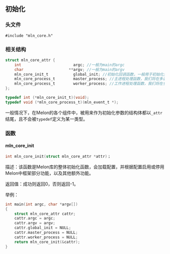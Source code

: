 ## 初始化



### 头文件

```
#include "mln_core.h"
```



### 相关结构

```c
struct mln_core_attr {
    int                       argc; //一般为main的argc
    char                    **argv; //一般为main的argv
    mln_core_init_t           global_init; //初始化回调函数，一般用于初始化全局变量，该回调会在配置加载完成后被调用
    mln_core_process_t        master_process; //主进程处理函数，我们将在多进程框架部分深入
    mln_core_process_t        worker_process; //工作进程处理函数，我们将在多进程框架部分深入
};

typedef int (*mln_core_init_t)(void);
typedef void (*mln_core_process_t)(mln_event_t *);
```

一般情况下，在Melon的各个组件中，被用来作为初始化参数的结构体都以`_attr`结尾，且不会被`typedef`定义为某一类型。



### 函数



#### mln_core_init

```c
int mln_core_init(struct mln_core_attr *attr)；
```

描述：该函数是Melon库的整体初始化函数，会加载配置，并根据配置启用或停用Melon中框架部分功能，以及其他额外功能。

返回值：成功则返回0，否则返回-1。

举例：

```c
int main(int argc, char *argv[])
{
    struct mln_core_attr cattr;
    cattr.argc = argc;
    cattr.argv = argv;
    cattr.global_init = NULL;
    cattr.master_process = NULL;
    cattr.worker_process = NULL;
    return mln_core_init(&cattr);
}
```

